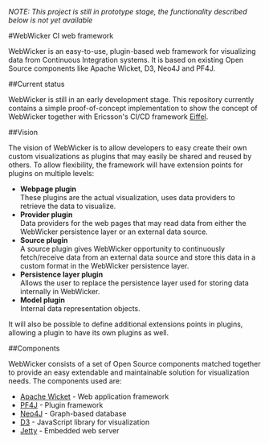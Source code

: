 *NOTE: This project is still in prototype stage, the functionality described below is not yet available*

#WebWicker CI web framework

WebWicker is an easy-to-use, plugin-based web framework for visualizing data from Continuous Integration systems. It is based on existing Open Source components like Apache Wicket, D3, Neo4J and PF4J.

##Current status

WebWicker is still in an early development stage. This repository currently contains a simple proof-of-concept implementation to show the concept of WebWicker together with Ericsson's CI/CD framework [Eiffel](https://github.com/Ericsson/eiffel).

##Vision

The vision of WebWicker is to allow developers to easy create their own custom visualizations as plugins that may easily be shared and reused by others. To allow flexibility, the framework will have extension points for plugins on multiple levels:

* **Webpage plugin**<br/>These plugins are the actual visualization, uses data providers to retrieve the data to visualize.
* **Provider plugin**<br/>Data providers for the web pages that may read data from either the WebWicker persistence layer or an external data source.
* **Source plugin**<br/>A source plugin gives WebWicker opportunity to continuously fetch/receive data from an external data source and store this data in a custom format in the WebWicker persistence layer.
* **Persistence layer plugin**<br/>Allows the user to replace the persistence layer used for storing data internally in WebWicker.
* **Model plugin**<br/>Internal data representation objects.

It will also be possible to define additional extensions points in plugins, allowing a plugin to have its own plugins as well. 

##Components

WebWicker consists of a set of Open Source components matched together to provide an easy extendable and maintainable solution for visualization needs. The components used are:

* [Apache Wicket](https://wicket.apache.org/) - Web application framework
* [PF4J](https://github.com/decebals/pf4j) - Plugin framework
* [Neo4J](https://neo4j.com/) - Graph-based database
* [D3](https://d3js.org/) - JavaScript library for visualization
* [Jetty](http://www.eclipse.org/jetty/) - Embedded web server 